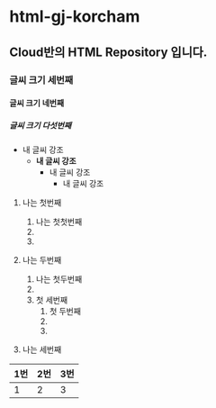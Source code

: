 # html-gj-korcham
## Cloud반의 HTML Repository 입니다.
### 글씨 크기 세번째
#### 글씨 크기 네번째
##### 글씨 크기 다섯번째

* 내 글씨 강조  
  * **내 글씨 강조**
     * 내 글씨 강조
        * 내 글씨 강조

1. 나는 첫번째
   1. 나는 첫첫번째
   1.
   1. 
2. 나는 두번째
   1. 나는 첫두번째
   1.
   1. 첫 세번째
      1. 첫 두번째
      2.
      3.
    
3. 나는 세번째

 1번 | 2번 | 3번 
 --- | --- | ---
 1   | 2   | 3